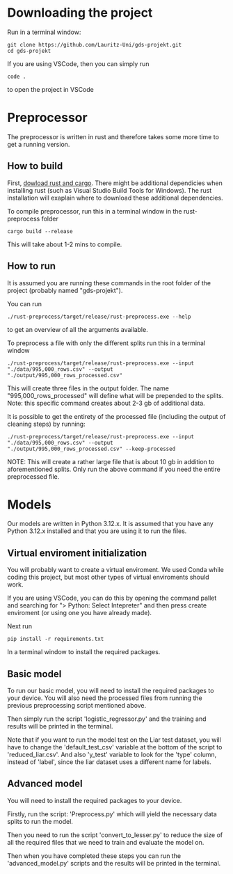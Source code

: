 
# Downloading the project
Run in a terminal window:
```
git clone https://github.com/Lauritz-Uni/gds-projekt.git
cd gds-projekt
```

If you are using VSCode, then you can simply run
```
code .
```
to open the project in VSCode

# Preprocessor
The preprocessor is written in rust and therefore takes some more time to get a running version.
## How to build
First, [dowload rust and cargo](https://www.rust-lang.org/tools/install). There might be additional dependicies when installing rust (such as Visual Studio Build Tools for Windows). The rust installation will exaplain where to download these additional dependencies.

To compile preprocessor, run this in a terminal window in the rust-preprocess folder
```
cargo build --release
```
This will take about 1-2 mins to compile.


## How to run
It is assumed you are running these commands in the root folder of the project (probably named "gds-projekt").

You can run 
```
./rust-preprocess/target/release/rust-preprocess.exe --help
```
to get an overview of all the arguments available.

To preprocess a file with only the different splits run this in a terminal window
```
./rust-preprocess/target/release/rust-preprocess.exe --input "./data/995,000_rows.csv" --output "./output/995,000_rows_processed.csv"
```
This will create three files in the output folder. The name "995,000_rows_processed" will define what will be prepended to the splits.
Note: this specific command creates about 2-3 gb of additional data.

It is possible to get the entirety of the processed file (including the output of cleaning steps) by running:
```
./rust-preprocess/target/release/rust-preprocess.exe --input "./data/995,000_rows.csv" --output "./output/995,000_rows_processed.csv" --keep-processed
```
NOTE: This will create a rather large file that is about 10 gb in addition to aforementioned splits. Only run the above command if you need the entire preprocessed file.
# Models
Our models are written in Python 3.12.x. It is assumed that you have any Python 3.12.x installed and that you are using it to run the files.

## Virtual enviroment initialization
You will probably want to create a virtual enviroment. We used Conda while coding this project, but most other types of virtual enviroments should work.

If you are using VSCode, you can do this by opening the command pallet and searching for "> Python: Select Intepreter" and then press create enviroment (or using one you have already made).

Next run
```
pip install -r requirements.txt
```
In a terminal window to install the required packages.


## Basic model
To run our basic model, you will need to install the required packages to your device. You will also need the processed files from running the previous preprocessing script mentioned above. 

Then simply run the script 'logistic_regressor.py' and the training and results will be printed in the terminal.

Note that if you want to run the model test on the Liar test dataset, you will have to change the 'default_test_csv' variable at the bottom of the script to 'reduced_liar.csv'. 
And also 'y_test' variable to look for the 'type' column, instead of 'label', since the liar dataset uses a different name for labels. 

## Advanced model
You will need to install the required packages to your device. 

Firstly, run the script: 'Preprocess.py' which will yield the necessary data splits to run the model.

Then you need to run the script 'convert_to_lesser.py' to reduce the size of all the required files that we need to train and evaluate the model on. 

Then when you have completed these steps you can run the 'advanced_model.py' scripts and the results will be printed in the terminal.
